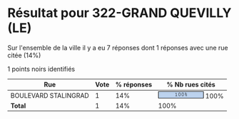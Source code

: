 # Résultat pour 322-GRAND QUEVILLY (LE)

Sur l'ensemble de la ville il y a eu 7 réponses dont 1 réponses avec une rue citée (14%)

1 points noirs identifiés

| Rue | Vote | % réponses | % Nb rues cités|
|-----|------|------------|----------------|
| BOULEVARD STALINGRAD | 1 | 14% | <img src="../../img/bar_100.gif" />&nbsp;100%|
| **Total** | 1 | 14% | 100%|
